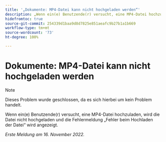 ```yaml
---
title: '„Dokumente: MP4-Datei kann nicht hochgeladen werden“'
description: „Wenn ein(e) Benutzende(r) versucht, eine MP4-Datei hochzuladen, wird die Datei nicht hochgeladen und die Fehlermeldung ‚Fehler beim Hochladen der Datei‘ wird angezeigt.“
hidefromtoc: true
source-git-commit: 254339d1baa9d8d7825e851aeafc9b27b1a1b669
workflow-type: tm+mt
source-wordcount: '73'
ht-degree: 100%

---
```



# Dokumente: MP4-Datei kann nicht hochgeladen werden

>[!NOTE]
>
>Dieses Problem wurde geschlossen, da es sich hierbei um kein Problem handelt.

Wenn ein(e) Benutzende(r) versucht, eine MP4-Datei hochzuladen, wird die Datei nicht hochgeladen und die Fehlermeldung „Fehler beim Hochladen der Datei“ wird angezeigt.

_Erste Meldung am 16. November 2022._

